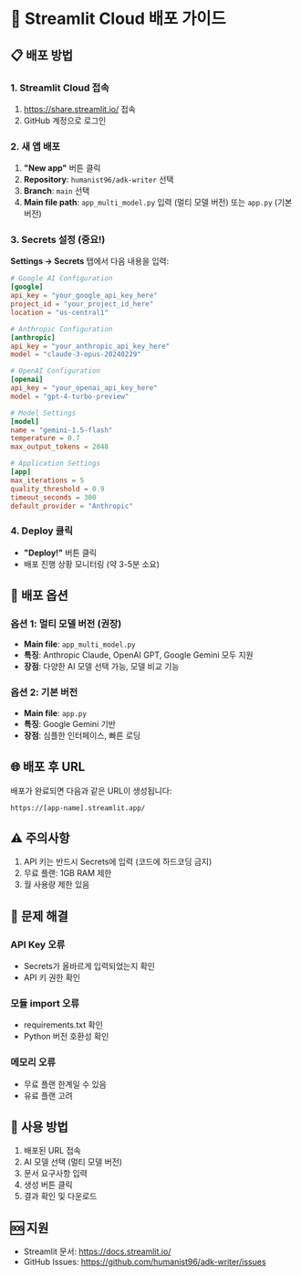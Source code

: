 # 🚀 Streamlit Cloud 배포 가이드

## 📋 배포 방법

### 1. Streamlit Cloud 접속
1. https://share.streamlit.io/ 접속
2. GitHub 계정으로 로그인

### 2. 새 앱 배포
1. **"New app"** 버튼 클릭
2. **Repository**: `humanist96/adk-writer` 선택
3. **Branch**: `main` 선택
4. **Main file path**: `app_multi_model.py` 입력 (멀티 모델 버전) 또는 `app.py` (기본 버전)

### 3. Secrets 설정 (중요!)

**Settings → Secrets** 탭에서 다음 내용을 입력:

```toml
# Google AI Configuration
[google]
api_key = "your_google_api_key_here"
project_id = "your_project_id_here"
location = "us-central1"

# Anthropic Configuration
[anthropic]
api_key = "your_anthropic_api_key_here"
model = "claude-3-opus-20240229"

# OpenAI Configuration
[openai]
api_key = "your_openai_api_key_here"
model = "gpt-4-turbo-preview"

# Model Settings
[model]
name = "gemini-1.5-flash"
temperature = 0.7
max_output_tokens = 2048

# Application Settings
[app]
max_iterations = 5
quality_threshold = 0.9
timeout_seconds = 300
default_provider = "Anthropic"
```

### 4. Deploy 클릭
- **"Deploy!"** 버튼 클릭
- 배포 진행 상황 모니터링 (약 3-5분 소요)

## 🎯 배포 옵션

### 옵션 1: 멀티 모델 버전 (권장)
- **Main file**: `app_multi_model.py`
- **특징**: Anthropic Claude, OpenAI GPT, Google Gemini 모두 지원
- **장점**: 다양한 AI 모델 선택 가능, 모델 비교 기능

### 옵션 2: 기본 버전
- **Main file**: `app.py`
- **특징**: Google Gemini 기반
- **장점**: 심플한 인터페이스, 빠른 로딩

## 🌐 배포 후 URL
배포가 완료되면 다음과 같은 URL이 생성됩니다:
```
https://[app-name].streamlit.app/
```

## ⚠️ 주의사항
1. API 키는 반드시 Secrets에 입력 (코드에 하드코딩 금지)
2. 무료 플랜: 1GB RAM 제한
3. 월 사용량 제한 있음

## 🔧 문제 해결

### API Key 오류
- Secrets가 올바르게 입력되었는지 확인
- API 키 권한 확인

### 모듈 import 오류
- requirements.txt 확인
- Python 버전 호환성 확인

### 메모리 오류
- 무료 플랜 한계일 수 있음
- 유료 플랜 고려

## 📱 사용 방법
1. 배포된 URL 접속
2. AI 모델 선택 (멀티 모델 버전)
3. 문서 요구사항 입력
4. 생성 버튼 클릭
5. 결과 확인 및 다운로드

## 🆘 지원
- Streamlit 문서: https://docs.streamlit.io/
- GitHub Issues: https://github.com/humanist96/adk-writer/issues